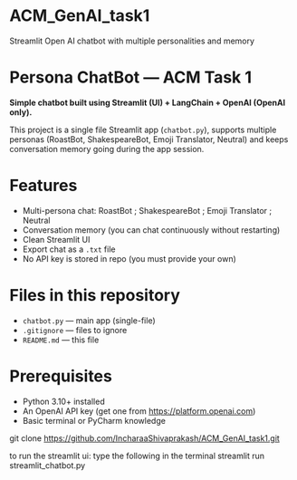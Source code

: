 # ACM_GenAI_task1
Streamlit Open AI chatbot with multiple personalities and memory


# Persona ChatBot — ACM Task 1

**Simple chatbot built using Streamlit (UI) + LangChain + OpenAI (OpenAI only).**  

This project is a single file Streamlit app (`chatbot.py`), supports multiple personas (RoastBot, ShakespeareBot, Emoji Translator, Neutral) and keeps conversation memory going during the app session.



# Features
- Multi-persona chat: RoastBot ; ShakespeareBot ; Emoji Translator ; Neutral
- Conversation memory (you can chat continuously without restarting)
- Clean Streamlit UI
- Export chat as a `.txt` file
- No API key is stored in repo (you must provide your own)



# Files in this repository
- `chatbot.py` — main app (single-file)
- `.gitignore` — files to ignore
- `README.md` — this file



# Prerequisites
- Python 3.10+ installed
- An OpenAI API key (get one from https://platform.openai.com)
- Basic terminal or PyCharm knowledge




git clone https://github.com/IncharaaShivaprakash/ACM_GenAI_task1.git



to run the streamlit ui: type the following in the terminal
streamlit run streamlit_chatbot.py


